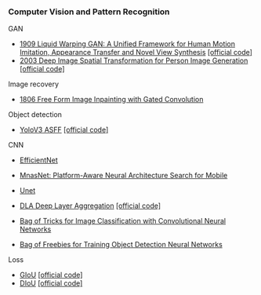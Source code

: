 
### Computer Vision and Pattern Recognition


GAN

- [1909 Liquid Warping GAN: A Unified Framework for Human Motion Imitation, Appearance Transfer and Novel View Synthesis](https://arxiv.org/abs/1909.12224) [[official code]](https://github.com/svip-lab/impersonator)
- [2003 Deep Image Spatial Transformation for Person Image Generation](https://arxiv.org/abs/2003.00696) [[official code]](https://github.com/RenYurui/Global-Flow-Local-Attention)




Image recovery


- [1806 Free Form Image Inpainting with Gated Convolution](https://arxiv.org/pdf/1806.03589)

Object detection
- [YoloV3 ASFF](https://arxiv.org/pdf/1911.09516v2.pdf) [[official code]](https://github.com/ruinmessi/ASFF)


CNN
- [EfficientNet](https://arxiv.org/pdf/1905.11946.pdf)

- [MnasNet: Platform-Aware Neural Architecture Search for Mobile](http://openaccess.thecvf.com/content_CVPR_2019/papers/Tan_MnasNet_Platform-Aware_Neural_Architecture_Search_for_Mobile_CVPR_2019_paper.pdf)

- [Unet](https://arxiv.org/pdf/1505.04597.pdf)

- [DLA Deep Layer Aggregation](http://openaccess.thecvf.com/content_cvpr_2018/papers/Yu_Deep_Layer_Aggregation_CVPR_2018_paper.pdf) [[official code]](https://github.com/ucbdrive/dla/blob/master/dla.py)

- [Bag of Tricks for Image Classification with Convolutional Neural Networks](https://arxiv.org/pdf/1812.01187.pdf)

- [Bag of Freebies for Training Object Detection Neural Networks](https://arxiv.org/pdf/1902.04103.pdf)

Loss

- [GIoU](https://arxiv.org/pdf/1902.09630.pdf) [[official code]](https://github.com/generalized-iou/g-darknet)
- [DIoU](https://arxiv.org/pdf/1911.08287.pdf) [[official code]](https://github.com/Zzh-tju/DIoU-darknet)
